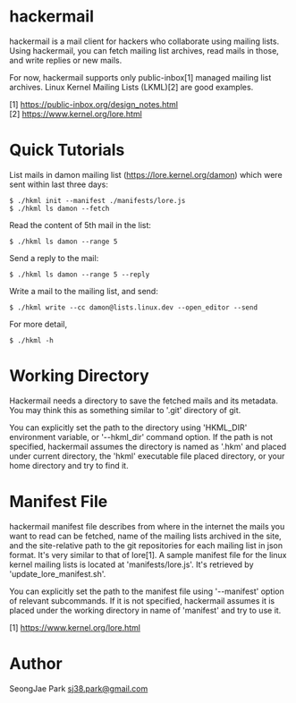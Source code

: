 hackermail
==========

hackermail is a mail client for hackers who collaborate using mailing lists.
Using hackermail, you can fetch mailing list archives, read mails in those, and
write replies or new mails.

For now, hackermail supports only public-inbox[1] managed mailing list
archives.  Linux Kernel Mailing Lists (LKML)[2] are good examples.

[1] https://public-inbox.org/design_notes.html<br>
[2] https://www.kernel.org/lore.html


Quick Tutorials
===============

List mails in damon mailing list (https://lore.kernel.org/damon) which were
sent within last three days:

    $ ./hkml init --manifest ./manifests/lore.js
    $ ./hkml ls damon --fetch

Read the content of 5th mail in the list:

    $ ./hkml ls damon --range 5

Send a reply to the mail:

    $ ./hkml ls damon --range 5 --reply

Write a mail to the mailing list, and send:

    $ ./hkml write --cc damon@lists.linux.dev --open_editor --send

For more detail,

    $ ./hkml -h


Working Directory
=================

Hackermail needs a directory to save the fetched mails and its metadata.  You
may think this as something similar to '.git' directory of git.

You can explicitly set the path to the directory using 'HKML_DIR' environment
variable, or '--hkml_dir' command option.  If the path is not specified,
hackermail assumes the directory is named as '.hkm' and placed under current
directory, the 'hkml' executable file placed directory, or your home directory
and try to find it.


Manifest File
=============

hackermail manifest file describes from where in the internet the mails you
want to read can be fetched, name of the mailing lists archived in the site,
and the site-relative path to the git repositories for each mailing list in
json format.  It's very similar to that of lore[1].  A sample manifest file for
the linux kernel mailing lists is located at 'manifests/lore.js'.  It's
retrieved by 'update_lore_manifest.sh'.

You can explicitly set the path to the manifest file using '--manifest' option
of relevant subcommands.  If it is not specified, hackermail assumes it is
placed under the working directory in name of 'manifest' and try to use it.

[1] https://www.kernel.org/lore.html


Author
======

SeongJae Park <sj38.park@gmail.com>
